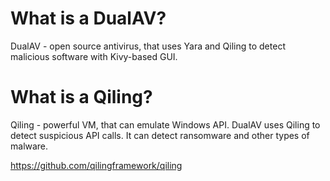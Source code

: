 # What is a DualAV?

DualAV - open source antivirus, that uses Yara and Qiling to detect malicious software with Kivy-based GUI.

# What is a Qiling?

Qiling - powerful VM, that can emulate Windows API. DualAV uses Qiling to detect suspicious API calls. It can detect ransomware and other types of malware.

https://github.com/qilingframework/qiling